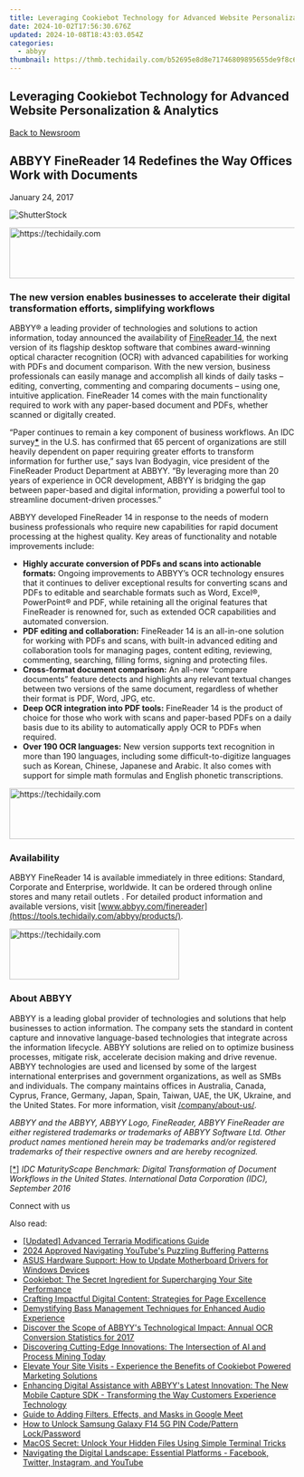 ```yaml
---
title: Leveraging Cookiebot Technology for Advanced Website Personalization & Analytics
date: 2024-10-02T17:56:30.676Z
updated: 2024-10-08T18:43:03.054Z
categories:
  - abbyy
thumbnail: https://thmb.techidaily.com/b52695e8d8e71746809895655de9f8c6acd7b0659cd0b84f4316b6b432fb112c.jpg
---
```


## Leveraging Cookiebot Technology for Advanced Website Personalization & Analytics

[Back to Newsroom](https://tools.techidaily.com/abbyy/products/)

## ABBYY FineReader 14 Redefines the Way Offices Work with Documents

January 24, 2017

![ShutterStock](https://content.abbyy.com/-/media/project/abbyy/abbyy/branchtemplates/shutterstock_1272462163_1296-x-729.jpg?h=729&iar=0&w=1296)

<!-- affiliate ads begin -->
<a href="https://imp.i110150.net/c/5597632/924297/11305" target="_top" id="924297">
  <img src="//a.impactradius-go.com/display-ad/11305-924297" border="0" alt="https://techidaily.com" width="728" height="90"/>
</a>
<img height="0" width="0" src="https://imp.i110150.net/i/5597632/924297/11305" style="position:absolute;visibility:hidden;" border="0" />
<!-- affiliate ads end -->

### The new version enables businesses to accelerate their digital transformation efforts, simplifying workflows

ABBYY® a leading provider of technologies and solutions to action information, today announced the availability of [FineReader 14](https://tools.techidaily.com/abbyy/products/), the next version of its flagship desktop software that combines award-winning optical character recognition (OCR) with advanced capabilities for working with PDFs and document comparison. With the new version, business professionals can easily manage and accomplish all kinds of daily tasks – editing, converting, commenting and comparing documents – using one, intuitive application. FineReader 14 comes with the main functionality required to work with any paper-based document and PDFs, whether scanned or digitally created.

“Paper continues to remain a key component of business workflows. An IDC survey[**\***](https://tools.techidaily.com/abbyy/products/) in the U.S. has confirmed that 65 percent of organizations are still heavily dependent on paper requiring greater efforts to transform information for further use,” says Ivan Bodyagin, vice president of the FineReader Product Department at ABBYY. “By leveraging more than 20 years of experience in OCR development, ABBYY is bridging the gap between paper-based and digital information, providing a powerful tool to streamline document-driven processes.”

ABBYY developed FineReader 14 in response to the needs of modern business professionals who require new capabilities for rapid document processing at the highest quality. Key areas of functionality and notable improvements include:

* **Highly accurate conversion of PDFs and scans into actionable formats:** Ongoing improvements to ABBYY’s OCR technology ensures that it continues to deliver exceptional results for converting scans and PDFs to editable and searchable formats such as Word, Excel®, PowerPoint® and PDF, while retaining all the original features that FineReader is renowned for, such as extended OCR capabilities and automated conversion.
* **PDF editing and collaboration:** FineReader 14 is an all-in-one solution for working with PDFs and scans, with built-in advanced editing and collaboration tools for managing pages, content editing, reviewing, commenting, searching, filling forms, signing and protecting files.
* **Cross-format document comparison:** An all-new “compare documents” feature detects and highlights any relevant textual changes between two versions of the same document, regardless of whether their format is PDF, Word, JPG, etc.
* **Deep OCR integration into PDF tools:** FineReader 14 is the product of choice for those who work with scans and paper-based PDFs on a daily basis due to its ability to automatically apply OCR to PDFs when required.
* **Over 190 OCR languages:** New version supports text recognition in more than 190 languages, including some difficult-to-digitize languages such as Korean, Chinese, Japanese and Arabic. It also comes with support for simple math formulas and English phonetic transcriptions.

<!-- affiliate ads begin -->
<a href="https://imp.i357552.net/c/5597632/863035/11832" target="_top" id="863035">
  <img src="//a.impactradius-go.com/display-ad/11832-863035" border="0" alt="https://techidaily.com" width="728" height="90"/>
</a>
<img height="0" width="0" src="https://imp.i357552.net/i/5597632/863035/11832" style="position:absolute;visibility:hidden;" border="0" />
<!-- affiliate ads end -->

### Availability

ABBYY FineReader 14 is available immediately in three editions: Standard, Corporate and Enterprise, worldwide. It can be ordered through online stores and many retail outlets . For detailed product information and available versions, visit [www.abbyy.com/finereader](https://tools.techidaily.com/abbyy/products/).

<!-- affiliate ads begin -->
<a href="https://laganoo.pxf.io/c/5597632/1484910/16446" target="_top" id="1484910">
  <img src="//a.impactradius-go.com/display-ad/16446-1484910" border="0" alt="https://techidaily.com" width="300" height="90"/>
</a>
<img height="0" width="0" src="https://laganoo.pxf.io/i/5597632/1484910/16446" style="position:absolute;visibility:hidden;" border="0" />
<!-- affiliate ads end -->

### About ABBYY

ABBYY is a leading global provider of technologies and solutions that help businesses to action information. The company sets the standard in content capture and innovative language-based technologies that integrate across the information lifecycle. ABBYY solutions are relied on to optimize business processes, mitigate risk, accelerate decision making and drive revenue. ABBYY technologies are used and licensed by some of the largest international enterprises and government organizations, as well as SMBs and individuals. The company maintains offices in Australia, Canada, Cyprus, France, Germany, Japan, Spain, Taiwan, UAE, the UK, Ukraine, and the United States. For more information, visit [/company/about-us/](https://tools.techidaily.com/abbyy/products/).

_ABBYY and the ABBYY, ABBYY Logo, FineReader, ABBYY FineReader are either registered trademarks or trademarks of ABBYY Software Ltd. Other product names mentioned herein may be trademarks and/or registered trademarks of their respective owners and are hereby recognized._

[\[\*\]](https://tools.techidaily.com/abbyy/products/) _IDC MaturityScape Benchmark: Digital Transformation of Document Workflows in the United States. International Data Corporation (IDC), September 2016_

Connect with us

<ins class="adsbygoogle"
     style="display:block"
     data-ad-format="autorelaxed"
     data-ad-client="ca-pub-7571918770474297"
     data-ad-slot="1223367746"></ins>

<ins class="adsbygoogle"
     style="display:block"
     data-ad-client="ca-pub-7571918770474297"
     data-ad-slot="8358498916"
     data-ad-format="auto"
     data-full-width-responsive="true"></ins>

<span class="atpl-alsoreadstyle">Also read:</span>
<div><ul>
<li><a href="https://digital-screen-recording.techidaily.com/updated-advanced-terraria-modifications-guide/"><u>[Updated] Advanced Terraria Modifications Guide</u></a></li>
<li><a href="https://facebook-video-content.techidaily.com/2024-approved-navigating-youtubes-puzzling-buffering-patterns/"><u>2024 Approved Navigating YouTube's Puzzling Buffering Patterns</u></a></li>
<li><a href="https://hardware-updates.techidaily.com/asus-hardware-support-how-to-update-motherboard-drivers-for-windows-devices/"><u>ASUS Hardware Support: How to Update Motherboard Drivers for Windows Devices</u></a></li>
<li><a href="https://solve-hot.techidaily.com/cookiebot-the-secret-ingredient-for-supercharging-your-site-performance/"><u>Cookiebot: The Secret Ingredient for Supercharging Your Site Performance</u></a></li>
<li><a href="https://solve-hot.techidaily.com/crafting-impactful-digital-content-strategies-for-page-excellence/"><u>Crafting Impactful Digital Content: Strategies for Page Excellence</u></a></li>
<li><a href="https://tech-renaissance.techidaily.com/demystifying-bass-management-techniques-for-enhanced-audio-experience/"><u>Demystifying Bass Management Techniques for Enhanced Audio Experience</u></a></li>
<li><a href="https://solve-hot.techidaily.com/discover-the-scope-of-abbyys-technological-impact-annual-ocr-conversion-statistics-for-2017/"><u>Discover the Scope of ABBYY's Technological Impact: Annual OCR Conversion Statistics for 2017</u></a></li>
<li><a href="https://solve-hot.techidaily.com/discovering-cutting-edge-innovations-the-intersection-of-ai-and-process-mining-today/"><u>Discovering Cutting-Edge Innovations: The Intersection of AI and Process Mining Today</u></a></li>
<li><a href="https://solve-hot.techidaily.com/elevate-your-site-visits-experience-the-benefits-of-cookiebot-powered-marketing-solutions/"><u>Elevate Your Site Visits - Experience the Benefits of Cookiebot Powered Marketing Solutions</u></a></li>
<li><a href="https://solve-hot.techidaily.com/enhancing-digital-assistance-with-abbyys-latest-innovation-the-new-mobile-capture-sdk-transforming-the-way-customers-experience-technology/"><u>Enhancing Digital Assistance with ABBYY's Latest Innovation: The New Mobile Capture SDK - Transforming the Way Customers Experience Technology</u></a></li>
<li><a href="https://digital-screen-recording.techidaily.com/guide-to-adding-filters-effects-and-masks-in-google-meet/"><u>Guide to Adding Filters, Effects, and Masks in Google Meet</u></a></li>
<li><a href="https://android-unlock.techidaily.com/how-to-unlock-samsung-galaxy-f14-5g-pin-codepattern-lockpassword-by-drfone-android/"><u>How to Unlock Samsung Galaxy F14 5G PIN Code/Pattern Lock/Password</u></a></li>
<li><a href="https://techno-recovery.techidaily.com/macos-secret-unlock-your-hidden-files-using-simple-terminal-tricks/"><u>MacOS Secret: Unlock Your Hidden Files Using Simple Terminal Tricks</u></a></li>
<li><a href="https://win-forum.techidaily.com/navigating-the-digital-landscape-essential-platforms-facebook-twitter-instagram-and-youtube/"><u>Navigating the Digital Landscape: Essential Platforms - Facebook, Twitter, Instagram, and YouTube</u></a></li>
</ul></div>

